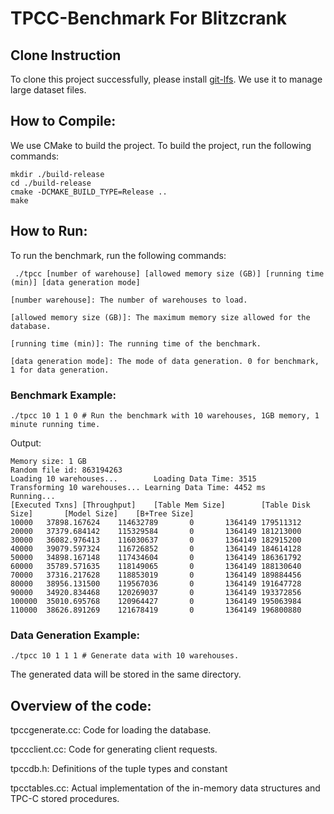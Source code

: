 # TPCC-Benchmark For Blitzcrank

## Clone Instruction
To clone this project successfully, please install [git-lfs](https://git-lfs.com/). We use it to manage large dataset files.

## How to Compile:

We use CMake to build the project. To build the project, run the following commands:

```shell
mkdir ./build-release
cd ./build-release
cmake -DCMAKE_BUILD_TYPE=Release ..
make
```

## How to Run:

To run the benchmark, run the following commands:

` ./tpcc [number of warehouse] [allowed memory size (GB)] [running time (min)] [data generation mode]`

    [number warehouse]: The number of warehouses to load.

    [allowed memory size (GB)]: The maximum memory size allowed for the database.

    [running time (min)]: The running time of the benchmark.

    [data generation mode]: The mode of data generation. 0 for benchmark, 1 for data generation.

### Benchmark Example:

```shell
./tpcc 10 1 1 0 # Run the benchmark with 10 warehouses, 1GB memory, 1 minute running time.
```

Output:
```
Memory size: 1 GB
Random file id: 863194263
Loading 10 warehouses...        Loading Data Time: 3515
Transforming 10 warehouses... Learning Data Time: 4452 ms
Running...
[Executed Txns] [Throughput]    [Table Mem Size]        [Table Disk Size]       [Model Size]    [B+Tree Size]
10000   37898.167624    114632789       0       1364149 179511312
20000   37379.684142    115329584       0       1364149 181213000
30000   36082.976413    116030637       0       1364149 182915200
40000   39079.597324    116726852       0       1364149 184614128
50000   34898.167148    117434604       0       1364149 186361792
60000   35789.571635    118149065       0       1364149 188130640
70000   37316.217628    118853019       0       1364149 189884456
80000   38956.131500    119567036       0       1364149 191647728
90000   34920.834468    120269037       0       1364149 193372856
100000  35010.695768    120964427       0       1364149 195063984
110000  38626.891269    121678419       0       1364149 196800880
```


### Data Generation Example:

```shell
./tpcc 10 1 1 1 # Generate data with 10 warehouses.
```
The generated data will be stored in the same directory.


## Overview of the code:

tpccgenerate.cc: Code for loading the database.

tpccclient.cc: Code for generating client requests.

tpccdb.h: Definitions of the tuple types and constant

tpcctables.cc: Actual implementation of the in-memory data structures and TPC-C stored procedures.
